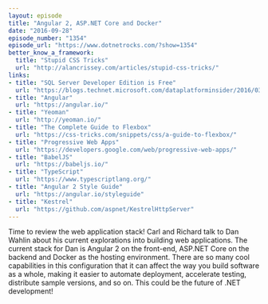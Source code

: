 ```yaml
---
layout: episode
title: "Angular 2, ASP.NET Core and Docker"
date: "2016-09-28"
episode_number: "1354"
episode_url: "https://www.dotnetrocks.com/?show=1354"
better_know_a_framework:
  title: "Stupid CSS Tricks"
  url: "http://alancrissey.com/articles/stupid-css-tricks/"
links:
- title: "SQL Server Developer Edition is Free"
  url: "https://blogs.technet.microsoft.com/dataplatforminsider/2016/03/31/microsoft-sql-server-developer-edition-is-now-free/"
- title: "Angular"
  url: "https://angular.io/"
- title: "Yeoman"
  url: "http://yeoman.io/"
- title: "The Complete Guide to Flexbox"
  url: "https://css-tricks.com/snippets/css/a-guide-to-flexbox/"
- title: "Progressive Web Apps"
  url: "https://developers.google.com/web/progressive-web-apps/"
- title: "BabelJS"
  url: "https://babeljs.io/"
- title: "TypeScript"
  url: "https://www.typescriptlang.org/"
- title: "Angular 2 Style Guide"
  url: "https://angular.io/styleguide"
- title: "Kestrel"
  url: "https://github.com/aspnet/KestrelHttpServer"
---
```


Time to review the web application stack! Carl and Richard talk to Dan Wahlin about his current explorations into building web applications. The current stack for Dan is Angular 2 on the front-end, ASP.NET Core on the backend and Docker as the hosting environment. There are so many cool capabilities in this configuration that it can affect the way you build software as a whole, making it easier to automate deployment, accelerate testing, distribute sample versions, and so on. This could be the future of .NET development!
